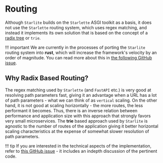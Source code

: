 # Routing

Although `Starlite` builds on the `Starlette` ASGI toolkit as a basis, it does not use the `Starlette` routing system,
which uses regex matching, and instead it implements its own solution that is based on the concept of a
[radix tree](https://en.wikipedia.org/wiki/Radix_tree) or `trie`.

<!-- prettier-ignore -->
!!! important
    We are currently in the processes of porting the `Starlite` routing system into __rust__, which will increase the
    framework's velocity by an order of magnitude. You can read more about this in
    [the following GitHub issue](https://github.com/starlite-api/starlite/issues/177).

## Why Radix Based Routing?

The regex matching used by `Starlette` (and `FastAPI` etc.) is very good at resolving path parameters fast, giving it
an advantage when a URL has a lot of path parameters - what we can think of as `vertical` scaling. On the
other hand, it is not good at scaling horizontally - the more routes, the less performant it becomes. Thus,
there is an inverse relation between performance and application size with this approach that strongly favors very
small microservices. The **trie** based approach used by `Starlite` is agnostic to the number of routes of the
application giving it better horizontal scaling characteristics at the expense of somewhat slower resolution of path
parameters.

<!-- prettier-ignore -->
!!! tip
    If you are interested in the technical aspects of the implementation, refer to
    [this GitHub issue](https://github.com/starlite-api/starlite/issues/177) - it includes an indepth discussion of the
    pertinent code.
